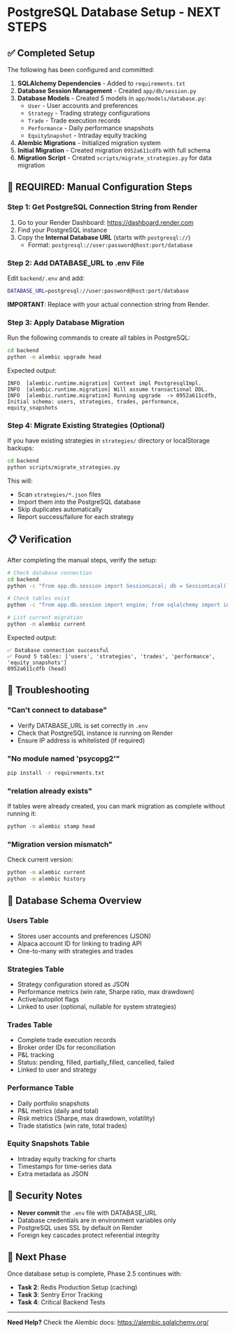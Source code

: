 # PostgreSQL Database Setup - NEXT STEPS

## ✅ Completed Setup

The following has been configured and committed:

1. **SQLAlchemy Dependencies** - Added to `requirements.txt`
2. **Database Session Management** - Created `app/db/session.py`
3. **Database Models** - Created 5 models in `app/models/database.py`:
   - `User` - User accounts and preferences
   - `Strategy` - Trading strategy configurations
   - `Trade` - Trade execution records
   - `Performance` - Daily performance snapshots
   - `EquitySnapshot` - Intraday equity tracking
4. **Alembic Migrations** - Initialized migration system
5. **Initial Migration** - Created migration `0952a611cdfb` with full schema
6. **Migration Script** - Created `scripts/migrate_strategies.py` for data migration

## 🔴 REQUIRED: Manual Configuration Steps

### Step 1: Get PostgreSQL Connection String from Render

1. Go to your Render Dashboard: https://dashboard.render.com
2. Find your PostgreSQL instance
3. Copy the **Internal Database URL** (starts with `postgresql://`)
   - Format: `postgresql://user:password@host:port/database`

### Step 2: Add DATABASE_URL to .env File

Edit `backend/.env` and add:

```bash
DATABASE_URL=postgresql://user:password@host:port/database
```

**IMPORTANT**: Replace with your actual connection string from Render.

### Step 3: Apply Database Migration

Run the following commands to create all tables in PostgreSQL:

```bash
cd backend
python -m alembic upgrade head
```

Expected output:
```
INFO  [alembic.runtime.migration] Context impl PostgresqlImpl.
INFO  [alembic.runtime.migration] Will assume transactional DDL.
INFO  [alembic.runtime.migration] Running upgrade  -> 0952a611cdfb, Initial schema: users, strategies, trades, performance, equity_snapshots
```

### Step 4: Migrate Existing Strategies (Optional)

If you have existing strategies in `strategies/` directory or localStorage backups:

```bash
cd backend
python scripts/migrate_strategies.py
```

This will:
- Scan `strategies/*.json` files
- Import them into the PostgreSQL database
- Skip duplicates automatically
- Report success/failure for each strategy

## 📋 Verification

After completing the manual steps, verify the setup:

```bash
# Check database connection
cd backend
python -c "from app.db.session import SessionLocal; db = SessionLocal(); print('✅ Database connection successful'); db.close()"

# Check tables exist
python -c "from app.db.session import engine; from sqlalchemy import inspect; inspector = inspect(engine); tables = inspector.get_table_names(); print(f'✅ Found {len(tables)} tables:', tables)"

# List current migration
python -m alembic current
```

Expected output:
```
✅ Database connection successful
✅ Found 5 tables: ['users', 'strategies', 'trades', 'performance', 'equity_snapshots']
0952a611cdfb (head)
```

## 🔧 Troubleshooting

### "Can't connect to database"
- Verify DATABASE_URL is set correctly in `.env`
- Check that PostgreSQL instance is running on Render
- Ensure IP address is whitelisted (if required)

### "No module named 'psycopg2'"
```bash
pip install -r requirements.txt
```

### "relation already exists"
If tables were already created, you can mark migration as complete without running it:
```bash
python -m alembic stamp head
```

### "Migration version mismatch"
Check current version:
```bash
python -m alembic current
python -m alembic history
```

## 📁 Database Schema Overview

### Users Table
- Stores user accounts and preferences (JSON)
- Alpaca account ID for linking to trading API
- One-to-many with strategies and trades

### Strategies Table
- Strategy configuration stored as JSON
- Performance metrics (win rate, Sharpe ratio, max drawdown)
- Active/autopilot flags
- Linked to user (optional, nullable for system strategies)

### Trades Table
- Complete trade execution records
- Broker order IDs for reconciliation
- P&L tracking
- Status: pending, filled, partially_filled, cancelled, failed
- Linked to user and strategy

### Performance Table
- Daily portfolio snapshots
- P&L metrics (daily and total)
- Risk metrics (Sharpe, max drawdown, volatility)
- Trade statistics (win rate, total trades)

### Equity Snapshots Table
- Intraday equity tracking for charts
- Timestamps for time-series data
- Extra metadata as JSON

## 🔐 Security Notes

- **Never commit** the `.env` file with DATABASE_URL
- Database credentials are in environment variables only
- PostgreSQL uses SSL by default on Render
- Foreign key cascades protect referential integrity

## 🚀 Next Phase

Once database setup is complete, Phase 2.5 continues with:
- **Task 2**: Redis Production Setup (caching)
- **Task 3**: Sentry Error Tracking
- **Task 4**: Critical Backend Tests

---

**Need Help?** Check the Alembic docs: https://alembic.sqlalchemy.org/
